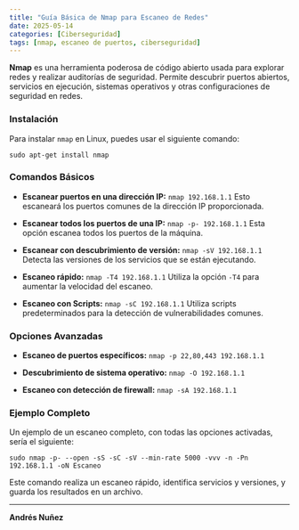 ```yaml
---
title: "Guía Básica de Nmap para Escaneo de Redes"
date: 2025-05-14
categories: [Ciberseguridad]
tags: [nmap, escaneo de puertos, ciberseguridad]
---
```


**Nmap** es una herramienta poderosa de código abierto usada para explorar redes y realizar auditorías de seguridad. Permite descubrir puertos abiertos, servicios en ejecución, sistemas operativos y otras configuraciones de seguridad en redes.

### Instalación

Para instalar `nmap` en Linux, puedes usar el siguiente comando:

`sudo apt-get install nmap`

### Comandos Básicos

- **Escanear puertos en una dirección IP:**
  `nmap 192.168.1.1`
  Esto escaneará los puertos comunes de la dirección IP proporcionada.

- **Escanear todos los puertos de una IP:**
  `nmap -p- 192.168.1.1`
  Esta opción escanea todos los puertos de la máquina.

- **Escanear con descubrimiento de versión:**
  `nmap -sV 192.168.1.1`
  Detecta las versiones de los servicios que se están ejecutando.

- **Escaneo rápido:**
  `nmap -T4 192.168.1.1`
  Utiliza la opción `-T4` para aumentar la velocidad del escaneo.

- **Escaneo con Scripts:**
  `nmap -sC 192.168.1.1`
  Utiliza scripts predeterminados para la detección de vulnerabilidades comunes.

### Opciones Avanzadas

- **Escaneo de puertos específicos:**
  `nmap -p 22,80,443 192.168.1.1`

- **Descubrimiento de sistema operativo:**
  `nmap -O 192.168.1.1`

- **Escaneo con detección de firewall:**
  `nmap -sA 192.168.1.1`

### Ejemplo Completo

Un ejemplo de un escaneo completo, con todas las opciones activadas, sería el siguiente:

`sudo nmap -p- --open -sS -sC -sV --min-rate 5000 -vvv -n -Pn 192.168.1.1 -oN Escaneo`

Este comando realiza un escaneo rápido, identifica servicios y versiones, y guarda los resultados en un archivo.

---

**Andrés Nuñez**
